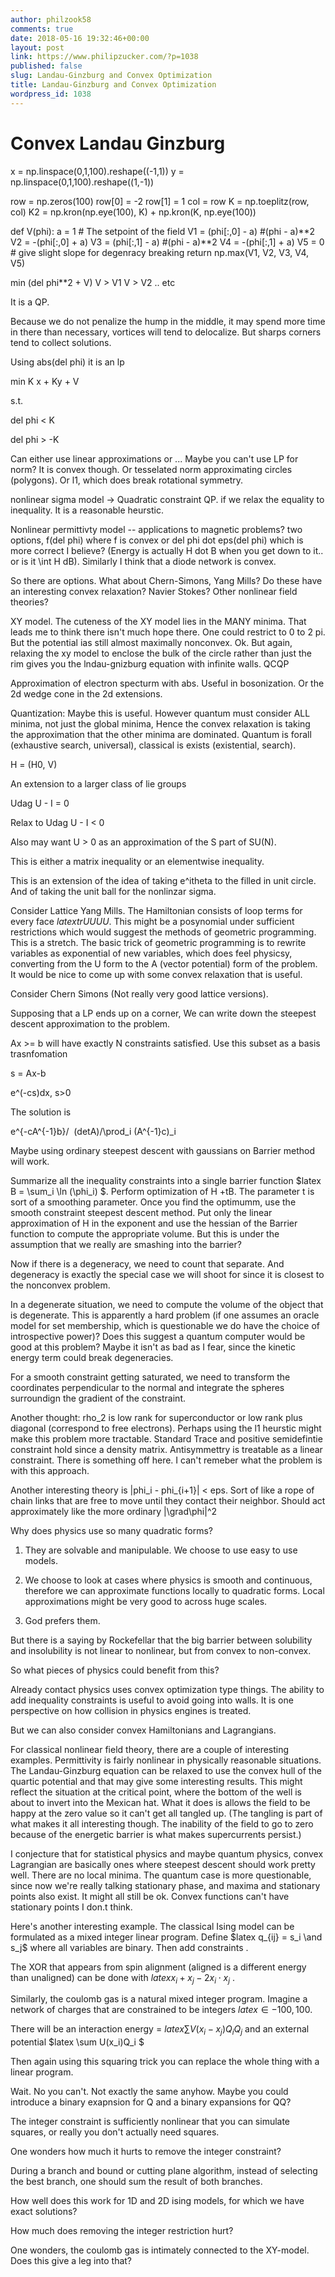 ```yaml
---
author: philzook58
comments: true
date: 2018-05-16 19:32:46+00:00
layout: post
link: https://www.philipzucker.com/?p=1038
published: false
slug: Landau-Ginzburg and Convex Optimization
title: Landau-Ginzburg and Convex Optimization
wordpress_id: 1038
---
```


# Convex Landau Ginzburg

x = np.linspace(0,1,100).reshape((-1,1))
y = np.linspace(0,1,100).reshape((1,-1))

row = np.zeros(100)
row[0] = -2
row[1] = 1
col = row
K = np.toeplitz(row, col)
K2 = np.kron(np.eye(100), K) + np.kron(K, np.eye(100))

def V(phi):
a = 1 # The setpoint of the field
V1 = (phi[:,0] - a) #(phi - a)**2
V2 = -(phi[:,0] + a)
V3 = (phi[:,1] - a) #(phi - a)**2
V4 = -(phi[:,1] + a)
V5 = 0 # give slight slope for degenracy breaking
return np.max(V1, V2, V3, V4, V5)

min (del phi**2 + V)
V > V1
V > V2
.. etc

It is a QP.

Because we do not penalize the hump in the middle, it may spend more time in there than necessary, vortices will tend to delocalize. But sharps corners tend to collect solutions.

Using abs(del phi) it is an lp

min K x + Ky + V

s.t.

del phi < K

del phi > -K

Can either use linear approximations or ... Maybe you can't use LP for norm? It is convex though. Or tesselated norm approximating circles (polygons). Or l1, which does break rotational symmetry.

nonlinear sigma model -> Quadratic constraint QP. if we relax the equality to inequality. It is a reasonable heurstic.

Nonlinear permittivty model -- applications to magnetic problems? two options, f(del phi) where f is convex or del phi dot eps(del phi) which is more correct I believe? (Energy is actually H dot B when you get down to it.. or is it \int H dB). Similarly I think that a diode network is convex.

So there are options. What about Chern-Simons, Yang Mills? Do these have an interesting convex relaxation?
Navier Stokes?
Other nonlinear field theories?

XY model. The cuteness of the XY model lies in the MANY minima. That leads me to think there isn't much hope there. One could restrict to 0 to 2 pi. But the potential ias still almost maximally nonconvex. Ok. But again, relaxing the xy model to enclose the bulk of the circle rather than just the rim gives you the lndau-gnizburg equation with infinite walls. QCQP

Approximation of electron specturm with abs. Useful in bosonization. Or the 2d wedge cone in the 2d extensions.

Quantization: Maybe this is useful. However quantum must consider ALL minima, not just the global minima, Hence the convex relaxation is taking the approximation that the other minima are dominated. Quantum is forall (exhaustive search, universal), classical is exists (existential, search).

H = (H0, V)

An extension to a larger class of lie groups

Udag U - I = 0

Relax to Udag U - I < 0

Also may want U > 0 as an approximation of the S part of SU(N).

This is either a matrix inequality or an elementwise inequality.

This is an extension of the idea of taking e^itheta to the filled in unit circle. And of taking the unit ball for the nonlinzar sigma.

Consider Lattice Yang Mills. The Hamiltonian consists of loop terms for every face $latex trUUUU$. This might be a posynomial under sufficient restrictions which would suggest the methods of geometric programming. This is a stretch. The basic trick of geometric programming is to rewrite variables as exponential of new variables, which does feel physicsy, converting from the U form to the A (vector potential) form of the problem. It would be nice to come up with some convex relaxation that is useful.

Consider Chern Simons (Not really very good lattice versions).

Supposing that a LP ends up on a corner, We can write down the steepest descent approximation to the problem.

Ax >= b will have exactly N constraints satisfied. Use this subset as a basis trasnfomation

s = Ax-b

e^(-cs)dx, s>0

The solution is

e^{-cA^{-1}b}/  (detA)/\prod_i (A^{-1}c)_i

Maybe using ordinary steepest descent with gaussians on Barrier method will work.

Summarize all the inequality constraints into a single barrier function $latex B = \sum_i \ln (\phi_i) $. Perform optimization of H +tB. The parameter t is sort of a smoothing parameter. Once you find the optimumm, use the smooth constraint steepest descent method. Put only the linear approximation of H in the exponent and use the hessian of the Barrier function to compute the appropriate volume. But this is under the assumption that we really are smashing into the barrier?



Now if there is a degeneracy, we need to count that separate. And degeneracy is exactly the special case we will shoot for since it is closest to the nonconvex problem.

In a degenerate situation, we need to compute the volume of the object that is degenerate. This is apparently a hard problem (if one assumes an oracle model for set membership, which is questionable we do have the choice of introspective power)? Does this suggest a quantum computer would be good at this problem? Maybe it isn't as bad as I fear, since the kinetic energy term could break degeneracies.

For a smooth constraint getting saturated, we need to transform the coordinates perpendicular to the normal and integrate the spheres surroundign the gradient of the constraint.



Another thought: rho_2 is low rank for superconductor or low rank plus diagonal (correspond to free electrons). Perhaps using the l1 heurstic might make this problem more tractable. Standard Trace and positive semidefintie constraint hold since a density matrix. Antisymmettry is treatable as a linear constraint. There is something off here. I can't remeber what the problem is with this approach.



Another interesting theory is |phi_i - phi_{i+1}| < eps. Sort of like a rope of chain links that are free to move until they contact their neighbor. Should act approximately like the more ordinary |\grad\phi|^2

Why does physics use so many quadratic forms?



 	
  1. They are solvable and manipulable. We choose to use easy to use models.

 	
  2. We choose to look at cases where physics is smooth and continuous, therefore we can approximate functions locally to quadratic forms. Local approximations might be very good to across huge scales.

 	
  3. God prefers them.


But there is a saying by Rockefellar that the big barrier between solubility and insolubility is not linear to nonlinear, but from convex to non-convex.

So what pieces of physics could benefit from this?

Already contact physics uses convex optimization type things. The ability to add inequality constraints is useful to avoid going into walls. It is one perspective on how collision in physics engines is treated.

But we can also consider convex Hamiltonians and Lagrangians.

For classical nonlinear field theory, there are a couple of interesting examples. Permittivity is fairly nonlinear in physically reasonable situations. The Landau-Ginzburg equation can be relaxed to use the convex hull of the quartic potential and that may give some interesting results. This might reflect the situation at the critical point, where the bottom of the well is about to invert into the Mexican hat. What it does is allows the field to be happy at the zero value so it can't get all tangled up. (The tangling is part of what makes it all interesting though. The inability of the field to go to zero because of the energetic barrier is what makes supercurrents persist.)

I conjecture that for statistical physics and maybe quantum physics, convex Lagrangian are basically ones where steepest descent should work pretty well. There are no local minima. The quantum case is more questionable, since now we're really talking stationary phase, and maxima and stationary points also exist. It might all still be ok. Convex functions can't have stationary points I don.t think.



Here's another interesting example. The classical Ising model can be formulated as a mixed integer linear program. Define $latex q_{ij} = s_i \and s_j$ where all variables are binary. Then add constraints .

The XOR that appears from spin alignment (aligned is a different energy than unaligned) can be done with $latex x_i + x_j - 2 x_i \cdot x_j$ .

Similarly, the coulomb gas is a natural mixed integer program. Imagine a network of charges that are constrained to be integers $latex \in {-100,100}$.

There will be an interaction energy = $latex \sum V(x_i-x_j) Q_i Q_j$ and an external potential $latex \sum U(x_i)Q_i $

Then again using this squaring trick you can replace the whole thing with a linear program.

Wait. No you can't. Not exactly the same anyhow. Maybe you could introduce a binary exapnsion for Q and a binary expansions for QQ?

The integer constraint is sufficiently nonlinear that you can simulate squares, or really you don't actually need squares.

One wonders how much it hurts to remove the integer constraint?

During a branch and bound or cutting plane algorithm, instead of selecting the best branch, one should sum the result of both branches.

How well does this work for 1D and 2D ising models, for which we have exact solutions?

How much does removing the integer restriction hurt?

One wonders, the coulomb gas is intimately connected to the XY-model. Does this give a leg into that?




